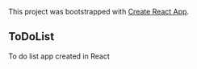 This project was bootstrapped with [Create React App](https://github.com/facebook/create-react-app).

## ToDoList
To do list app created in React

